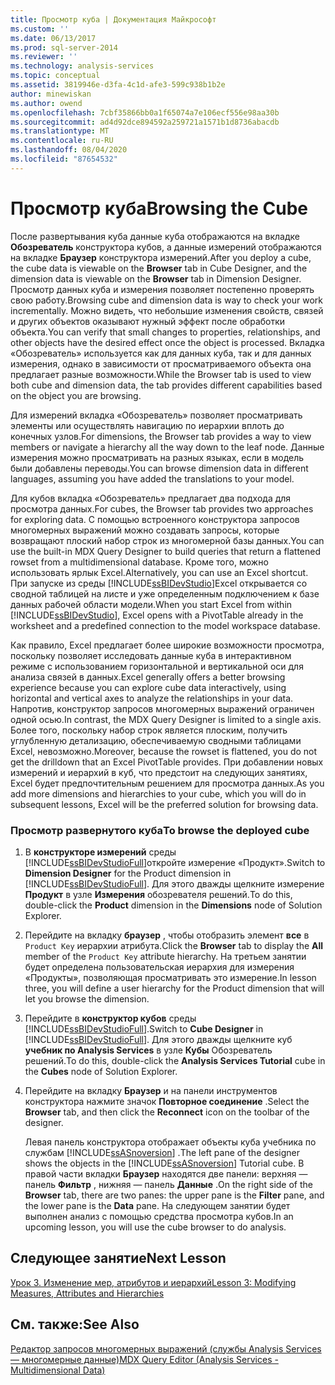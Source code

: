 ```yaml
---
title: Просмотр куба | Документация Майкрософт
ms.custom: ''
ms.date: 06/13/2017
ms.prod: sql-server-2014
ms.reviewer: ''
ms.technology: analysis-services
ms.topic: conceptual
ms.assetid: 3819946e-d3fa-4c1d-afe3-599c938b1b2e
author: minewiskan
ms.author: owend
ms.openlocfilehash: 7cbf35866bb0a1f65074a7e106ecf556e98aa30b
ms.sourcegitcommit: ad4d92dce894592a259721a1571b1d8736abacdb
ms.translationtype: MT
ms.contentlocale: ru-RU
ms.lasthandoff: 08/04/2020
ms.locfileid: "87654532"
---
```

# <a name="browsing-the-cube"></a><span data-ttu-id="69782-102">Просмотр куба</span><span class="sxs-lookup"><span data-stu-id="69782-102">Browsing the Cube</span></span>
  <span data-ttu-id="69782-103">После развертывания куба данные куба отображаются на вкладке **Обозреватель** конструктора кубов, а данные измерений отображаются на вкладке **Браузер** конструктора измерений.</span><span class="sxs-lookup"><span data-stu-id="69782-103">After you deploy a cube, the cube data is viewable on the **Browser** tab in Cube Designer, and the dimension data is viewable on the **Browser** tab in Dimension Designer.</span></span> <span data-ttu-id="69782-104">Просмотр данных куба и измерения позволяет постепенно проверять свою работу.</span><span class="sxs-lookup"><span data-stu-id="69782-104">Browsing cube and dimension data is way to check your work incrementally.</span></span> <span data-ttu-id="69782-105">Можно видеть, что небольшие изменения свойств, связей и других объектов оказывают нужный эффект после обработки объекта.</span><span class="sxs-lookup"><span data-stu-id="69782-105">You can verify that small changes to properties, relationships, and other objects have the desired effect once the object is processed.</span></span> <span data-ttu-id="69782-106">Вкладка «Обозреватель» используется как для данных куба, так и для данных измерения, однако в зависимости от просматриваемого объекта она предлагает разные возможности.</span><span class="sxs-lookup"><span data-stu-id="69782-106">While the Browser tab is used to view both cube and dimension data, the tab provides different capabilities based on the object you are browsing.</span></span>  
  
 <span data-ttu-id="69782-107">Для измерений вкладка «Обозреватель» позволяет просматривать элементы или осуществлять навигацию по иерархии вплоть до конечных узлов.</span><span class="sxs-lookup"><span data-stu-id="69782-107">For dimensions, the Browser tab provides a way to view members or navigate a hierarchy all the way down to the leaf node.</span></span> <span data-ttu-id="69782-108">Данные измерения можно просматривать на разных языках, если в модель были добавлены переводы.</span><span class="sxs-lookup"><span data-stu-id="69782-108">You can browse dimension data in different languages, assuming you have added the translations to your model.</span></span>  
  
 <span data-ttu-id="69782-109">Для кубов вкладка «Обозреватель» предлагает два подхода для просмотра данных.</span><span class="sxs-lookup"><span data-stu-id="69782-109">For cubes, the Browser tab provides two approaches for exploring data.</span></span> <span data-ttu-id="69782-110">С помощью встроенного конструктора запросов многомерных выражений можно создавать запросы, которые возвращают плоский набор строк из многомерной базы данных.</span><span class="sxs-lookup"><span data-stu-id="69782-110">You can use the built-in MDX Query Designer to build queries that return a flattened rowset from a multidimensional database.</span></span> <span data-ttu-id="69782-111">Кроме того, можно использовать ярлык Excel.</span><span class="sxs-lookup"><span data-stu-id="69782-111">Alternatively, you can use an Excel shortcut.</span></span> <span data-ttu-id="69782-112">При запуске из среды [!INCLUDE[ssBIDevStudio](../includes/ssbidevstudio-md.md)]Excel открывается со сводной таблицей на листе и уже определенным подключением к базе данных рабочей области модели.</span><span class="sxs-lookup"><span data-stu-id="69782-112">When you start Excel from within [!INCLUDE[ssBIDevStudio](../includes/ssbidevstudio-md.md)], Excel opens with a PivotTable already in the worksheet and a predefined connection to the model workspace database.</span></span>  
  
 <span data-ttu-id="69782-113">Как правило, Excel предлагает более широкие возможности просмотра, поскольку позволяет исследовать данные куба в интерактивном режиме с использованием горизонтальной и вертикальной оси для анализа связей в данных.</span><span class="sxs-lookup"><span data-stu-id="69782-113">Excel generally offers a better browsing experience because you can explore cube data interactively, using horizontal and vertical axes to analyze the relationships in your data.</span></span> <span data-ttu-id="69782-114">Напротив, конструктор запросов многомерных выражений ограничен одной осью.</span><span class="sxs-lookup"><span data-stu-id="69782-114">In contrast, the MDX Query Designer is limited to a single axis.</span></span> <span data-ttu-id="69782-115">Более того, поскольку набор строк является плоским, получить углубленную детализацию, обеспечиваемую сводными таблицами Excel, невозможно.</span><span class="sxs-lookup"><span data-stu-id="69782-115">Moreover, because the rowset is flattened, you do not get the drilldown that an Excel PivotTable provides.</span></span> <span data-ttu-id="69782-116">При добавлении новых измерений и иерархий в куб, что предстоит на следующих занятиях, Excel будет предпочтительным решением для просмотра данных.</span><span class="sxs-lookup"><span data-stu-id="69782-116">As you add more dimensions and hierarchies to your cube, which you will do in subsequent lessons, Excel will be the preferred solution for browsing data.</span></span>  
  
### <a name="to-browse-the-deployed-cube"></a><span data-ttu-id="69782-117">Просмотр развернутого куба</span><span class="sxs-lookup"><span data-stu-id="69782-117">To browse the deployed cube</span></span>  
  
1.  <span data-ttu-id="69782-118">В **конструкторе измерений** среды [!INCLUDE[ssBIDevStudioFull](../includes/ssbidevstudiofull-md.md)]откройте измерение «Продукт».</span><span class="sxs-lookup"><span data-stu-id="69782-118">Switch to **Dimension Designer** for the Product dimension in [!INCLUDE[ssBIDevStudioFull](../includes/ssbidevstudiofull-md.md)].</span></span> <span data-ttu-id="69782-119">Для этого дважды щелкните измерение **Продукт** в узле **Измерения** обозревателя решений.</span><span class="sxs-lookup"><span data-stu-id="69782-119">To do this, double-click the **Product** dimension in the **Dimensions** node of Solution Explorer.</span></span>  
  
2.  <span data-ttu-id="69782-120">Перейдите на вкладку **браузер** , чтобы отобразить элемент **все** в `Product Key` иерархии атрибута.</span><span class="sxs-lookup"><span data-stu-id="69782-120">Click the **Browser** tab to display the **All** member of the `Product Key` attribute hierarchy.</span></span> <span data-ttu-id="69782-121">На третьем занятии будет определена пользовательская иерархия для измерения «Продукты», позволяющая просматривать это измерение.</span><span class="sxs-lookup"><span data-stu-id="69782-121">In lesson three, you will define a user hierarchy for the Product dimension that will let you browse the dimension.</span></span>  
  
3.  <span data-ttu-id="69782-122">Перейдите в **конструктор кубов** среды [!INCLUDE[ssBIDevStudioFull](../includes/ssbidevstudiofull-md.md)].</span><span class="sxs-lookup"><span data-stu-id="69782-122">Switch to **Cube Designer** in [!INCLUDE[ssBIDevStudioFull](../includes/ssbidevstudiofull-md.md)].</span></span> <span data-ttu-id="69782-123">Для этого дважды щелкните куб **учебник по Analysis Services** в узле **Кубы** Обозреватель решений.</span><span class="sxs-lookup"><span data-stu-id="69782-123">To do this, double-click the **Analysis Services Tutorial** cube in the **Cubes** node of Solution Explorer.</span></span>  
  
4.  <span data-ttu-id="69782-124">Перейдите на вкладку **Браузер** и на панели инструментов конструктора нажмите значок **Повторное соединение** .</span><span class="sxs-lookup"><span data-stu-id="69782-124">Select the **Browser** tab, and then click the **Reconnect** icon on the toolbar of the designer.</span></span>  
  
     <span data-ttu-id="69782-125">Левая панель конструктора отображает объекты куба учебника по службам [!INCLUDE[ssASnoversion](../includes/ssasnoversion-md.md)] .</span><span class="sxs-lookup"><span data-stu-id="69782-125">The left pane of the designer shows the objects in the [!INCLUDE[ssASnoversion](../includes/ssasnoversion-md.md)] Tutorial cube.</span></span> <span data-ttu-id="69782-126">В правой части вкладки **Браузер** находятся две панели: верхняя — панель **Фильтр** , нижняя — панель **Данные** .</span><span class="sxs-lookup"><span data-stu-id="69782-126">On the right side of the **Browser** tab, there are two panes: the upper pane is the **Filter** pane, and the lower pane is the **Data** pane.</span></span> <span data-ttu-id="69782-127">На следующем занятии будет выполнен анализ с помощью средства просмотра кубов.</span><span class="sxs-lookup"><span data-stu-id="69782-127">In an upcoming lesson, you will use the cube browser to do analysis.</span></span>  
  
## <a name="next-lesson"></a><span data-ttu-id="69782-128">Следующее занятие</span><span class="sxs-lookup"><span data-stu-id="69782-128">Next Lesson</span></span>  
 [<span data-ttu-id="69782-129">Урок 3. Изменение мер, атрибутов и иерархий</span><span class="sxs-lookup"><span data-stu-id="69782-129">Lesson 3: Modifying Measures, Attributes and Hierarchies</span></span>](lesson-3-modifying-measures-attributes-and-hierarchies.md)  
  
## <a name="see-also"></a><span data-ttu-id="69782-130">См. также:</span><span class="sxs-lookup"><span data-stu-id="69782-130">See Also</span></span>  
 [<span data-ttu-id="69782-131">Редактор запросов многомерных выражений (службы Analysis Services — многомерные данные)</span><span class="sxs-lookup"><span data-stu-id="69782-131">MDX Query Editor &#40;Analysis Services - Multidimensional Data&#41;</span></span>](mdx-query-editor-analysis-services-multidimensional-data.md)  
  
  
